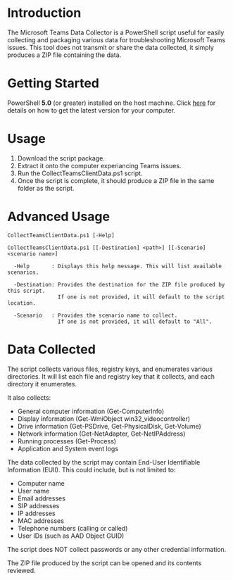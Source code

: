# Introduction
The Microsoft Teams Data Collector is a PowerShell script useful for easily collecting and packaging various data for troubleshooting Microsoft Teams issues.
This tool does not transmit or share the data collected, it simply produces a ZIP file containing the data.

# Getting Started
PowerShell **5.0** (or greater) installed on the host machine. Click [here](https://github.com/powershell/powershell) for details
on how to get the latest version for your computer. 

# Usage
1. Download the script package.
2. Extract it onto the computer experiancing Teams issues.
3. Run the CollectTeamsClientData.ps1 script.
4. Once the script is complete, it should produce a ZIP file in the same folder as the script.

# Advanced Usage
```
CollectTeamsClientData.ps1 [-Help]

CollectTeamsClientData.ps1 [[-Destination] <path>] [[-Scenario] <scenario name>]

  -Help       : Displays this help message. This will list available scenarios.

  -Destination: Provides the destination for the ZIP file produced by this script.
                If one is not provided, it will default to the script location.

  -Scenario   : Provides the scenario name to collect.
                If one is not provided, it will default to "All".
```                
# Data Collected
The script collects various files, registry keys, and enumerates various directories.
It will list each file and registry key that it collects, and each directory it enumerates.

It also collects:
- General computer information (Get-ComputerInfo)
- Display information (Get-WmiObject win32_videocontroller)
- Drive information (Get-PSDrive, Get-PhysicalDisk, Get-Volume)
- Network information (Get-NetAdapter, Get-NetIPAddress)
- Running processes (Get-Process)
- Application and System event logs

The data collected by the script may contain End-User Identifiable Information (EUII).
This could include, but is not limited to:
- Computer name
- User name
- Email addresses
- SIP addresses
- IP addresses
- MAC addresses
- Telephone numbers (calling or called)
- User IDs (such as AAD Object GUID)

The script does NOT collect passwords or any other credential information.

The ZIP file produced by the script can be opened and its contents reviewed.
